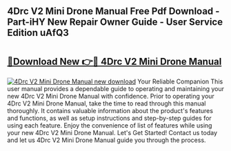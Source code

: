 ## 4Drc V2 Mini Drone Manual Free Pdf Download - Part-iHY New Repair Owner Guide - User Service Edition uAfQ3

# <h2><a href="http://bc31231.oget.top/?id=4Drc+V2+Mini+Drone+Manual">🔗Download New 👉🔴 4Drc V2 Mini Drone Manual</a></h2>

[![4Drc V2 Mini Drone Manual new download](https://i.imgur.com/5g1atiW.png)](http://bc31231.oget.top/?id=4Drc+V2+Mini+Drone+Manual)
Your Reliable Companion This user manual provides a dependable guide to operating and maintaining your new 4Drc V2 Mini Drone Manual with confidence. Prior to operating your 4Drc V2 Mini Drone Manual, take the time to read through this manual thoroughly. It contains valuable information about the product's features and functions, as well as setup instructions and step-by-step guides for using each feature. Enjoy the convenience of list of features while using your new 4Drc V2 Mini Drone Manual. Let's Get Started! Contact us today and let us 4Drc V2 Mini Drone Manual guide you through the process.

